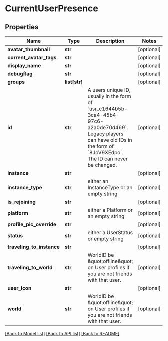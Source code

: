# CurrentUserPresence


## Properties
Name | Type | Description | Notes
------------ | ------------- | ------------- | -------------
**avatar_thumbnail** | **str** |  | [optional] 
**current_avatar_tags** | **str** |  | [optional] 
**display_name** | **str** |  | [optional] 
**debugflag** | **str** |  | [optional] 
**groups** | **list[str]** |  | [optional] 
**id** | **str** | A users unique ID, usually in the form of &#x60;usr_c1644b5b-3ca4-45b4-97c6-a2a0de70d469&#x60;. Legacy players can have old IDs in the form of &#x60;8JoV9XEdpo&#x60;. The ID can never be changed. | [optional] 
**instance** | **str** |  | [optional] 
**instance_type** | **str** | either an InstanceType or an empty string | [optional] 
**is_rejoining** | **str** |  | [optional] 
**platform** | **str** | either a Platform or an empty string | [optional] 
**profile_pic_override** | **str** |  | [optional] 
**status** | **str** | either a UserStatus or empty string | [optional] 
**traveling_to_instance** | **str** |  | [optional] 
**traveling_to_world** | **str** | WorldID be \&quot;offline\&quot; on User profiles if you are not friends with that user. | [optional] 
**user_icon** | **str** |  | [optional] 
**world** | **str** | WorldID be \&quot;offline\&quot; on User profiles if you are not friends with that user. | [optional] 

[[Back to Model list]](../README.md#documentation-for-models) [[Back to API list]](../README.md#documentation-for-api-endpoints) [[Back to README]](../README.md)


